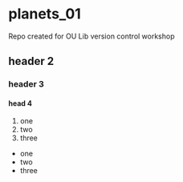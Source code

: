 # planets_01
Repo created for OU Lib version control workshop 

## header 2
### header 3 
#### head 4 


1. one
2. two
3. three

* one
* two
* three 
